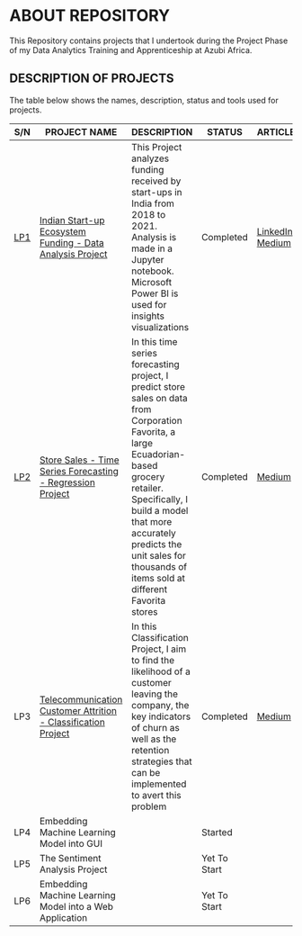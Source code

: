 # ABOUT REPOSITORY
 This Repository contains projects that I undertook during the Project Phase of my Data Analytics Training and Apprenticeship at Azubi Africa.


## DESCRIPTION OF PROJECTS
The table below shows the names, description, status and tools used for projects.

| S/N | PROJECT NAME | DESCRIPTION | STATUS | ARTICLE |
|-----|--------------|-------------|---------|-------|
|[LP1](https://github.com/elvis-darko/Training-and-Apprenticeship-Portfolio-Projects/tree/main/INDIAN-STARTUP-ECOSYSTEM-FUNDING)|     [Indian Start-up Ecosystem Funding - Data Analysis Project](https://github.com/elvis-darko/Training-and-Apprenticeship-Portfolio-Projects/tree/main/INDIAN-STARTUP-ECOSYSTEM-FUNDING)        |  This Project analyzes funding received by start-ups in India from 2018 to 2021. Analysis is made in a Jupyter notebook. Microsoft Power BI is used for insights visualizations       |  Completed      |  [LinkedIn](https://www.linkedin.com/feed/update/urn:li:share:7050151401053708288/)<br />[Medium](https://medium.com/@el.darkoel/the-indian-start-up-ecosystem-an-analysis-of-funding-d234f84f13bb)|
|[LP2](https://github.com/elvis-darko/Training-and-Apprenticeship-Portfolio-Projects/tree/main/STORE-SALES-TIME-SERIES-FORECASTING)| [Store Sales - Time Series Forecasting - Regression Project](https://github.com/elvis-darko/Training-and-Apprenticeship-Portfolio-Projects/tree/main/STORE-SALES-TIME-SERIES-FORECASTING)           |    In this time series forecasting project, I predict store sales on data from Corporation Favorita, a large Ecuadorian-based grocery retailer. Specifically, I build a model that more accurately predicts the unit sales for thousands of items sold at different Favorita stores       | Completed      |  [Medium](https://medium.com/@el.darkoel/time-series-analysis-ddcdda3ab54)    |
|LP3|     [Telecommunication Customer Attrition - Classification Project](https://github.com/elvis-darko/Training-and-Apprenticeship-Portfolio-Projects/tree/main/TELCO-CUSTOMER-CHURN)         |     In this Classification Project, I aim to find the likelihood of a customer leaving the company, the key indicators of churn as well as the retention strategies that can be implemented to avert this problem        |Completed  |   [Medium](https://medium.com/@el.darkoel/telecommunication-customer-churn-70414d85c97c)   |
|LP4|     Embedding Machine Learning Model into GUI         |             |  Started       |       |
|LP5|   The Sentiment Analysis Project           |             |  Yet To Start       |       |
|LP6|        Embedding Machine Learning Model into a Web Application      |             |  Yet To Start       |       |



